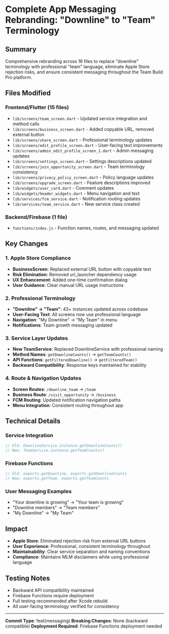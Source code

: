 # Complete App Messaging Rebranding: "Downline" to "Team" Terminology

## Summary
Comprehensive rebranding across 16 files to replace "downline" terminology with professional "team" language, eliminate Apple Store rejection risks, and ensure consistent messaging throughout the Team Build Pro platform.

## Files Modified

### Frontend/Flutter (15 files)
- `lib/screens/team_screen.dart` - Updated service integration and method calls
- `lib/screens/business_screen.dart` - Added copyable URL, removed external button
- `lib/screens/share_screen.dart` - Professional terminology updates
- `lib/screens/edit_profile_screen.dart` - User-facing text improvements
- `lib/screens/admin_edit_profile_screen_1.dart` - Admin messaging updates
- `lib/screens/settings_screen.dart` - Settings descriptions updated
- `lib/screens/join_opportunity_screen.dart` - Team terminology consistency
- `lib/screens/privacy_policy_screen.dart` - Policy language updates
- `lib/screens/upgrade_screen.dart` - Feature descriptions improved
- `lib/widgets/user_card.dart` - Comment updates
- `lib/widgets/header_widgets.dart` - Menu navigation and text
- `lib/services/fcm_service.dart` - Notification routing updates
- `lib/services/team_service.dart` - New service class created

### Backend/Firebase (1 file)
- `functions/index.js` - Function names, routes, and messaging updated

## Key Changes

### 1. Apple Store Compliance
- **BusinessScreen**: Replaced external URL button with copyable text
- **Risk Elimination**: Removed url_launcher dependency usage
- **UX Enhancement**: Added one-time confirmation dialog
- **User Guidance**: Clear manual URL usage instructions

### 2. Professional Terminology
- **"Downline" → "Team"**: 43+ instances updated across codebase
- **User-Facing Text**: All screens now use professional language
- **Navigation**: "My Downline" → "My Team" in menu
- **Notifications**: Team growth messaging updated

### 3. Service Layer Updates
- **New TeamService**: Replaced DownlineService with professional naming
- **Method Names**: `getDownlineCounts()` → `getTeamCounts()`
- **API Functions**: `getFilteredDownline()` → `getFilteredTeam()`
- **Backward Compatibility**: Response keys maintained for stability

### 4. Route & Navigation Updates
- **Screen Routes**: `/downline_team` → `/team`
- **Business Route**: `/visit_opportunity` → `/business`
- **FCM Routing**: Updated notification navigation paths
- **Menu Integration**: Consistent routing throughout app

## Technical Details

### Service Integration
```dart
// Old: DownlineService.instance.getDownlineCounts()
// New: TeamService.instance.getTeamCounts()
```

### Firebase Functions
```javascript
// Old: exports.getDownline, exports.getDownlineCounts
// New: exports.getTeam, exports.getTeamCounts
```

### User Messaging Examples
- "Your downline is growing" → "Your team is growing"
- "Downline members" → "Team members" 
- "My Downline" → "My Team"

## Impact
- **Apple Store**: Eliminated rejection risk from external URL buttons
- **User Experience**: Professional, consistent terminology throughout
- **Maintainability**: Clear service separation and naming conventions
- **Compliance**: Maintains MLM disclaimers while using professional language

## Testing Notes
- Backward API compatibility maintained
- Firebase Functions require deployment
- Full testing recommended after Xcode rebuild
- All user-facing terminology verified for consistency

---
**Commit Type**: feat(messaging)
**Breaking Changes**: None (backward compatible)
**Deployment Required**: Firebase Functions deployment needed
